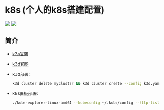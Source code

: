 **k8s (个人的k8s搭建配置)**
===========
[![](https://github.com/twbworld/k8s/workflows/ci/badge.svg?branch=main)](https://github.com/twbworld/k8s/actions)
[![](https://img.shields.io/github/tag/twbworld/k8s?logo=github)](https://github.com/twbworld/k8s)

## 简介

* [k3s官网](https://docs.k3s.io/zh/installation/requirements)

* [k3d官网](https://k3d.io/v5.5.1/usage/configfile/)

* k3d部署:
    ``` sh
    k3d cluster delete mycluster && k3d cluster create --config k3d.yaml
    ```
* k8s面板部署:
    ``` sh
    ./kube-explorer-linux-amd64 --kubeconfig ~/.kube/config --http-listen-port=8888
    ```
